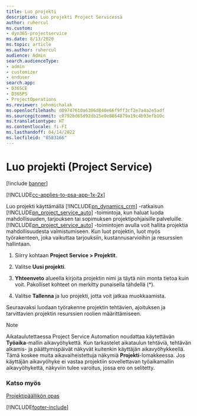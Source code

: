 ```yaml
---
title: Luo projekti
description: Luo projekti Project Servicessä
author: ruhercul
ms.custom:
- dyn365-projectservice
ms.date: 8/13/2020
ms.topic: article
ms.author: ruhercul
audience: Admin
search.audienceType:
- admin
- customizer
- enduser
search.app:
- D365CE
- D365PS
- ProjectOperations
ms.reviewer: johnmichalak
ms.openlocfilehash: d09747610a6306d840e66f9ff3cf2e7a4a2e5adf
ms.sourcegitcommit: c0792bd65d92db25e0e8864879a19c4b93efb10c
ms.translationtype: HT
ms.contentlocale: fi-FI
ms.lasthandoff: 04/14/2022
ms.locfileid: "8583166"
---
```

# <a name="create-a-project-project-service"></a>Luo projekti (Project Service)

[!include [banner](../includes/psa-now-project-operations.md)]

[!INCLUDE[cc-applies-to-psa-app-1x-2x](../includes/cc-applies-to-psa-app-1x-2x.md)]

Luo projekti käyttämällä [!INCLUDE[pn_dynamics_crm](../includes/pn-dynamics-crm.md)] -ratkaisun [!INCLUDE[pn_project_service_auto](../includes/pn-project-service-auto.md)] -toimintoja, kun haluat luoda mahdollisuuden, tarjouksen tai sopimuksen projektipohjaisille palveluille. [!INCLUDE[pn_project_service_auto](../includes/pn-project-service-auto.md)] -toimintojen avulla voit hallita projektia mahdollisuudesta valmistumiseen. Kun luot projektin, luot myös työrakenteen, joka vaikuttaa tarjouksiin, kustannusarvioihin ja resurssien hallintaan.  
  
1.  Siirry kohtaan **Project Service > Projektit**.  
  
2.  Valitse **Uusi projekti**.  
  
3.  **Yhteenveto** alueella kirjoita projektin nimi ja täytä niin monta tietoa kuin voit. Pakolliset kohteet on merkitty punaisella tähdellä (*).  
  
4.  Valitse **Tallenna** ja luo projekti, jotta voit jatkaa muokkaamista.  
  
Seuraavaksi luodaan työrakenne projektin tehtävien, ajoituksen ja tarvittavien projektin resurssien roolien määrittämiseen.  

> [!NOTE]
> Aikataulutettaessa Project Service Automation noudattaa käytettävän **Työaika**-mallin aikavyöhykettä. Kun tarkastelet aikataulun tehtäviä, tehtävän alkamis- ja päättymispäivät näkyvät kuitenkin käyttäjän aikavyöhykkeellä. Tämä koskee muita aikavaiheistettuja näkymiä **Projekti**-lomakkeessa. Jos käyttäjän aikavyöhyke ei vastaa projektiin sovellettavan työaikamallin aikavyöhykettä, näkyviin tulee varoitus, jossa ero on selitetty. 
  
### <a name="see-also"></a>Katso myös  
 [Projektipäällikön opas](../psa/project-manager-guide.md)


[!INCLUDE[footer-include](../includes/footer-banner.md)]
